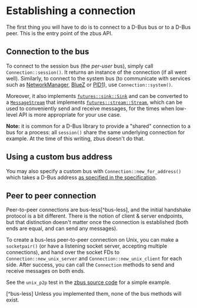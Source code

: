 # Establishing a connection

The first thing you will have to do is to connect to a D-Bus bus or to a D-Bus peer. This is the
entry point of the zbus API.

## Connection to the bus

To connect to the session bus (the *per-user* bus), simply call `Connection::session()`. It
returns an instance of the connection (if all went well). Similarly, to connect to the system bus
(to communicate with services such as [NetworkManager], [BlueZ] or [PID1]), use
`Connection::system()`.

Moreover, it also implements [`futures::sink::Sink`] and can be converted to a [`MessageStream`]
that implements [`futures::stream::Stream`], which can be used to conveniently send and receive
messages, for the times when low-level API is more appropriate for your use case.

**Note:** it is common for a D-Bus library to provide a "shared" connection to a bus for a process:
all `session()` share the same underlying connection for example. At the time of this writing,
zbus doesn't do that.

## Using a custom bus address

You may also specify a custom bus with `Connection::new_for_address()` which takes a D-Bus address
[as specified in the
specification](https://dbus.freedesktop.org/doc/dbus-specification.html#addresses).

## Peer to peer connection

Peer-to-peer connections are bus-less[^bus-less], and the initial handshake protocol is a bit
different. There is the notion of client & server endpoints, but that distinction doesn't matter
once the connection is established (both ends are equal, and can send any messages).

To create a bus-less peer-to-peer connection on Unix, you can make a `socketpair()` (or have a
listening socket server, accepting multiple connections), and hand over the socket FDs to
`Connection::new_unix_server` and `Connection::new_unix_client` for each side. After success, you
can call the `Connection` methods to send and receive messages on both ends.

See the `unix_p2p` test in the [zbus source code] for a simple example.

[NetworkManager]: https://developer.gnome.org/NetworkManager/stable/spec.html
[BlueZ]: https://git.kernel.org/pub/scm/bluetooth/bluez.git/tree/doc
[PID1]: https://www.freedesktop.org/wiki/Software/systemd/dbus/
[zbus source code]: https://gitlab.freedesktop.org/dbus/zbus/-/blob/main/zbus/src/connection.rs
[`futures::stream::Stream`]: https://docs.rs/futures/latest/futures/stream/trait.Stream.html
[`futures::sink::Sink`]: https://docs.rs/futures/latest/futures/sink/trait.Sink.html
[`MessageStream`]: https://docs.rs/zbus/2.0.0-beta.8/zbus/struct.MessageStream.html

[^bus-less] Unless you implemented them, none of the bus methods will exist.
